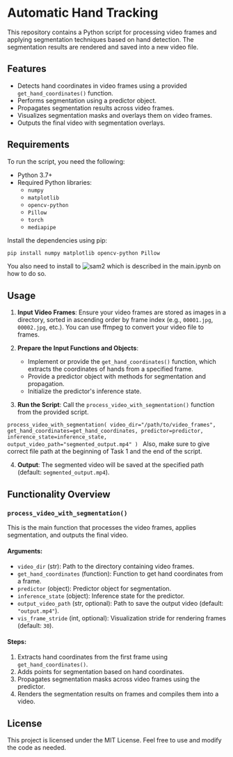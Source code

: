 # Automatic Hand Tracking

This repository contains a Python script for processing video frames and applying segmentation techniques based on hand detection. The segmentation results are rendered and saved into a new video file.

## Features
- Detects hand coordinates in video frames using a provided `get_hand_coordinates()` function.
- Performs segmentation using a predictor object.
- Propagates segmentation results across video frames.
- Visualizes segmentation masks and overlays them on video frames.
- Outputs the final video with segmentation overlays.

## Requirements
To run the script, you need the following:

- Python 3.7+
- Required Python libraries:
  - `numpy`
  - `matplotlib`
  - `opencv-python`
  - `Pillow`
  - `torch`
  - `mediapipe`

Install the dependencies using pip:
```bash
pip install numpy matplotlib opencv-python Pillow
```

You also need to install to ![sam2](https://github.com/facebookresearch/sam2?tab=readme-ov-file) which is described in the main.ipynb on how to do so. 

## Usage

1. **Input Video Frames**:
   Ensure your video frames are stored as images in a directory, sorted in ascending order by frame index (e.g., `00001.jpg`, `00002.jpg`, etc.). You can use ffmpeg to convert your video file to frames.

2. **Prepare the Input Functions and Objects**:
   - Implement or provide the `get_hand_coordinates()` function, which extracts the coordinates of hands from a specified frame.
   - Provide a predictor object with methods for segmentation and propagation.
   - Initialize the predictor's inference state.

3. **Run the Script**:
   Call the `process_video_with_segmentation()` function from the provided script.

  `process_video_with_segmentation(
    video_dir="/path/to/video_frames",
    get_hand_coordinates=get_hand_coordinates,
    predictor=predictor,
    inference_state=inference_state,
    output_video_path="segmented_output.mp4"
    )
  `
   Also, make sure to give correct file path at the beginning of Task 1  and the end of the script.

4. **Output**:
   The segmented video will be saved at the specified path (default: `segmented_output.mp4`).

## Functionality Overview

### `process_video_with_segmentation()`
This is the main function that processes the video frames, applies segmentation, and outputs the final video.

#### Arguments:
- `video_dir` (str): Path to the directory containing video frames.
- `get_hand_coordinates` (function): Function to get hand coordinates from a frame.
- `predictor` (object): Predictor object for segmentation.
- `inference_state` (object): Inference state for the predictor.
- `output_video_path` (str, optional): Path to save the output video (default: `"output.mp4"`).
- `vis_frame_stride` (int, optional): Visualization stride for rendering frames (default: `30`).

#### Steps:
1. Extracts hand coordinates from the first frame using `get_hand_coordinates()`.
2. Adds points for segmentation based on hand coordinates.
3. Propagates segmentation masks across video frames using the predictor.
4. Renders the segmentation results on frames and compiles them into a video.


## License
This project is licensed under the MIT License. Feel free to use and modify the code as needed.

